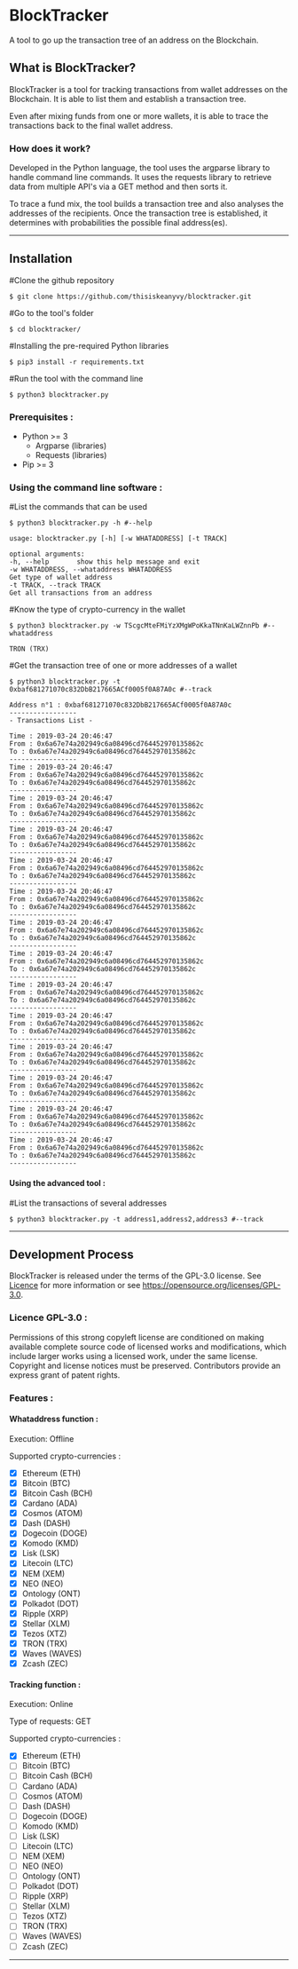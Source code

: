 # BlockTracker
A tool to go up the transaction tree of an address on the Blockchain.

## What is BlockTracker?

BlockTracker is a tool for tracking transactions from wallet addresses on the Blockchain. It is able to list them and establish a transaction tree. 

Even after mixing funds from one or more wallets, it is able to trace the transactions back to the final wallet address.

### How does it work?

Developed in the Python language, the tool uses the argparse library to handle command line commands. It uses the requests library to retrieve data from multiple API's via a GET method and then sorts it.

To trace a fund mix, the tool builds a transaction tree and also analyses the addresses of the recipients. Once the transaction tree is established, it determines with probabilities the possible final address(es).

------

## Installation

#Clone the github repository

```shell
$ git clone https://github.com/thisiskeanyvy/blocktracker.git
```

#Go to the tool's folder

```shell
$ cd blocktracker/
```

#Installing the pre-required Python libraries

```shell
$ pip3 install -r requirements.txt
```

#Run the tool with the command line

```shell
$ python3 blocktracker.py
```

### Prerequisites :

- Python >= 3
  - Argparse (libraries)
  - Requests (libraries)
- Pip >= 3

### Using the command line software :

#List the commands that can be used

```shell
$ python3 blocktracker.py -h #--help 
```

```shell
usage: blocktracker.py [-h] [-w WHATADDRESS] [-t TRACK] 

optional arguments: 
-h, --help       show this help message and exit 
-w WHATADDRESS, --whataddress WHATADDRESS 
Get type of wallet address 
-t TRACK, --track TRACK 
Get all transactions from an address
```

#Know the type of crypto-currency in the wallet

```shell
$ python3 blocktracker.py -w TScgcMteFMiYzXMgWPoKkaTNnKaLWZnnPb #--whataddress
```

```shell
TRON (TRX)
```

#Get the transaction tree of one or more addresses of a wallet

```shell
$ python3 blocktracker.py -t 0xbaf681271070c832DbB217665ACf0005f0A87A0c #--track
```

```shell
Address n°1 : 0xbaf681271070c832DbB217665ACf0005f0A87A0c
-----------------
- Transactions List -

Time : 2019-03-24 20:46:47
From : 0x6a67e74a202949c6a08496cd764452970135862c
To : 0x6a67e74a202949c6a08496cd764452970135862c
-----------------
Time : 2019-03-24 20:46:47
From : 0x6a67e74a202949c6a08496cd764452970135862c
To : 0x6a67e74a202949c6a08496cd764452970135862c
-----------------
Time : 2019-03-24 20:46:47
From : 0x6a67e74a202949c6a08496cd764452970135862c
To : 0x6a67e74a202949c6a08496cd764452970135862c
-----------------
Time : 2019-03-24 20:46:47
From : 0x6a67e74a202949c6a08496cd764452970135862c
To : 0x6a67e74a202949c6a08496cd764452970135862c
-----------------
Time : 2019-03-24 20:46:47
From : 0x6a67e74a202949c6a08496cd764452970135862c
To : 0x6a67e74a202949c6a08496cd764452970135862c
-----------------
Time : 2019-03-24 20:46:47
From : 0x6a67e74a202949c6a08496cd764452970135862c
To : 0x6a67e74a202949c6a08496cd764452970135862c
-----------------
Time : 2019-03-24 20:46:47
From : 0x6a67e74a202949c6a08496cd764452970135862c
To : 0x6a67e74a202949c6a08496cd764452970135862c
-----------------
Time : 2019-03-24 20:46:47
From : 0x6a67e74a202949c6a08496cd764452970135862c
To : 0x6a67e74a202949c6a08496cd764452970135862c
-----------------
Time : 2019-03-24 20:46:47
From : 0x6a67e74a202949c6a08496cd764452970135862c
To : 0x6a67e74a202949c6a08496cd764452970135862c
-----------------
Time : 2019-03-24 20:46:47
From : 0x6a67e74a202949c6a08496cd764452970135862c
To : 0x6a67e74a202949c6a08496cd764452970135862c
-----------------
Time : 2019-03-24 20:46:47
From : 0x6a67e74a202949c6a08496cd764452970135862c
To : 0x6a67e74a202949c6a08496cd764452970135862c
-----------------
Time : 2019-03-24 20:46:47
From : 0x6a67e74a202949c6a08496cd764452970135862c
To : 0x6a67e74a202949c6a08496cd764452970135862c
-----------------
Time : 2019-03-24 20:46:47
From : 0x6a67e74a202949c6a08496cd764452970135862c
To : 0x6a67e74a202949c6a08496cd764452970135862c
-----------------
Time : 2019-03-24 20:46:47
From : 0x6a67e74a202949c6a08496cd764452970135862c
To : 0x6a67e74a202949c6a08496cd764452970135862c
-----------------
```

#### Using the advanced tool :

#List the transactions of several addresses

```shell
$ python3 blocktracker.py -t address1,address2,address3 #--track
```

------

## Development Process

BlockTracker is released under the terms of the GPL-3.0 license. See [Licence](https://github.com/thisiskeanyvy/blocktracker/blob/main/LICENSE) for more information or see https://opensource.org/licenses/GPL-3.0.

### Licence GPL-3.0 :

Permissions of this strong copyleft license are conditioned on making available complete source code of licensed works and modifications, which include larger works using a licensed work, under the same license. Copyright and license notices must be preserved. Contributors provide an express grant of patent rights.

### Features :

#### Whataddress function :

Execution: Offline

Supported crypto-currencies :

- [x] Ethereum (ETH)
- [x] Bitcoin (BTC)
- [x] Bitcoin Cash (BCH)
- [x] Cardano (ADA)
- [x] Cosmos (ATOM)
- [x] Dash (DASH)
- [x] Dogecoin (DOGE)
- [x] Komodo (KMD)
- [x] Lisk (LSK)
- [x] Litecoin (LTC)
- [x] NEM (XEM)
- [x] NEO (NEO)
- [x] Ontology (ONT)
- [x] Polkadot (DOT)
- [x] Ripple (XRP)
- [x] Stellar (XLM)
- [x] Tezos (XTZ)
- [x] TRON (TRX)
- [x] Waves (WAVES)
- [x] Zcash (ZEC)

#### Tracking function :

Execution: Online

Type of requests: GET

Supported crypto-currencies :

- [x] Ethereum (ETH)
- [ ] Bitcoin (BTC)
- [ ] Bitcoin Cash (BCH)
- [ ] Cardano (ADA)
- [ ] Cosmos (ATOM)
- [ ] Dash (DASH)
- [ ] Dogecoin (DOGE)
- [ ] Komodo (KMD)
- [ ] Lisk (LSK)
- [ ] Litecoin (LTC)
- [ ] NEM (XEM)
- [ ] NEO (NEO)
- [ ] Ontology (ONT)
- [ ] Polkadot (DOT)
- [ ] Ripple (XRP)
- [ ] Stellar (XLM)
- [ ] Tezos (XTZ)
- [ ] TRON (TRX)
- [ ] Waves (WAVES)
- [ ] Zcash (ZEC)

------

